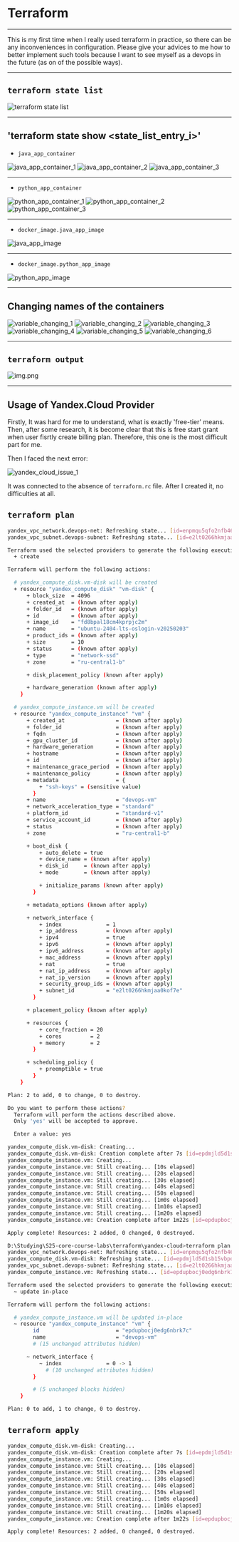 # Terraform

---

This is my first time when I really used terraform in practice, so there can be any inconveniences in configuration.
Please give your advices to me how to better implement such tools because I want to see myself as a devops in the future
(as on of the possible ways).

---

## `terraform state list`

![terraform state list](res/tf_state_list.png)

---

## 'terraform state show <state_list_entry_i>'

* `java_app_container`

![java_app_container_1](res/java_app_container_1.png)
![java_app_container_2](res/java_app_container_2.png)
![java_app_container_3](res/java_app_container_3.png)

---

* `python_app_container`

![python_app_container_1](res/python_app_container_1.png)
![python_app_container_2](res/python_app_container_2.png)
![python_app_container_3](res/python_app_container_3.png)

---

* `docker_image.java_app_image`

![java_app_image](res/java_app_image.png)

---

* `docker_image.python_app_image`

![python_app_image](res/python_app_image.png)

---

## Changing names of the containers

![variable_changing_1](res/variable_changing_1.png)
![variable_changing_2](res/variable_changing_2.png)
![variable_changing_3](res/variable_changing_3.png)
![variable_changing_4](res/variable_changing_4.png)
![variable_changing_5](res/variable_changing_5.png)
![variable_changing_6](res/variable_changing_6.png)

---

## `terraform output`

![img.png](res/tf_output.png)

---

## Usage of Yandex.Cloud Provider

Firstly, It was hard for me to understand, what is exactly 'free-tier' means. Then, after some research, it is become
clear that this is free start grant when user fisrtly create billing plan. Therefore, this one is the most difficult
part
for me.

Then I faced the next error:

![yandex_cloud_issue_1](res/yandex_cloud_terraform_issue_1.png)

It was connected to the absence of `terraform.rc` file. After I created it, no difficulties at all.

## `terraform plan`

```bash
yandex_vpc_network.devops-net: Refreshing state... [id=enpmqu5qfo2nfb46lqsu]
yandex_vpc_subnet.devops-subnet: Refreshing state... [id=e2lt0266hkmjaa0kof7e]

Terraform used the selected providers to generate the following execution plan. Resource actions are indicated with the following symbols:
  + create

Terraform will perform the following actions:

  # yandex_compute_disk.vm-disk will be created
  + resource "yandex_compute_disk" "vm-disk" {
      + block_size  = 4096
      + created_at  = (known after apply)
      + folder_id   = (known after apply)
      + id          = (known after apply)
      + image_id    = "fd8bpal18cm4kprpjc2m"
      + name        = "ubuntu-2404-lts-oslogin-v20250203"
      + product_ids = (known after apply)
      + size        = 10
      + status      = (known after apply)
      + type        = "network-ssd"
      + zone        = "ru-central1-b"

      + disk_placement_policy (known after apply)

      + hardware_generation (known after apply)
    }

  # yandex_compute_instance.vm will be created
  + resource "yandex_compute_instance" "vm" {
      + created_at                = (known after apply)
      + folder_id                 = (known after apply)
      + fqdn                      = (known after apply)
      + gpu_cluster_id            = (known after apply)
      + hardware_generation       = (known after apply)
      + hostname                  = (known after apply)
      + id                        = (known after apply)
      + maintenance_grace_period  = (known after apply)
      + maintenance_policy        = (known after apply)
      + metadata                  = {
          + "ssh-keys" = (sensitive value)
        }
      + name                      = "devops-vm"
      + network_acceleration_type = "standard"
      + platform_id               = "standard-v1"
      + service_account_id        = (known after apply)
      + status                    = (known after apply)
      + zone                      = "ru-central1-b"

      + boot_disk {
          + auto_delete = true
          + device_name = (known after apply)
          + disk_id     = (known after apply)
          + mode        = (known after apply)

          + initialize_params (known after apply)
        }

      + metadata_options (known after apply)

      + network_interface {
          + index              = 1
          + ip_address         = (known after apply)
          + ipv4               = true
          + ipv6               = (known after apply)
          + ipv6_address       = (known after apply)
          + mac_address        = (known after apply)
          + nat                = true
          + nat_ip_address     = (known after apply)
          + nat_ip_version     = (known after apply)
          + security_group_ids = (known after apply)
          + subnet_id          = "e2lt0266hkmjaa0kof7e"
        }

      + placement_policy (known after apply)

      + resources {
          + core_fraction = 20
          + cores         = 2
          + memory        = 2
        }

      + scheduling_policy {
          + preemptible = true
        }
    }

Plan: 2 to add, 0 to change, 0 to destroy.

Do you want to perform these actions?
  Terraform will perform the actions described above.
  Only 'yes' will be accepted to approve.

  Enter a value: yes

yandex_compute_disk.vm-disk: Creating...
yandex_compute_disk.vm-disk: Creation complete after 7s [id=epdmjld5d1sb15vbpo57]
yandex_compute_instance.vm: Creating...
yandex_compute_instance.vm: Still creating... [10s elapsed]
yandex_compute_instance.vm: Still creating... [20s elapsed]
yandex_compute_instance.vm: Still creating... [30s elapsed]
yandex_compute_instance.vm: Still creating... [40s elapsed]
yandex_compute_instance.vm: Still creating... [50s elapsed]
yandex_compute_instance.vm: Still creating... [1m0s elapsed]
yandex_compute_instance.vm: Still creating... [1m10s elapsed]
yandex_compute_instance.vm: Still creating... [1m20s elapsed]
yandex_compute_instance.vm: Creation complete after 1m22s [id=epdupbocj0edg6nbrk7c]

Apply complete! Resources: 2 added, 0 changed, 0 destroyed.

D:\Studying\S25-core-course-labs\terraform\yandex-cloud>terraform plan
yandex_vpc_network.devops-net: Refreshing state... [id=enpmqu5qfo2nfb46lqsu]
yandex_compute_disk.vm-disk: Refreshing state... [id=epdmjld5d1sb15vbpo57]
yandex_vpc_subnet.devops-subnet: Refreshing state... [id=e2lt0266hkmjaa0kof7e]
yandex_compute_instance.vm: Refreshing state... [id=epdupbocj0edg6nbrk7c]

Terraform used the selected providers to generate the following execution plan. Resource actions are indicated with the following symbols:
  ~ update in-place

Terraform will perform the following actions:

  # yandex_compute_instance.vm will be updated in-place
  ~ resource "yandex_compute_instance" "vm" {
        id                        = "epdupbocj0edg6nbrk7c"
        name                      = "devops-vm"
        # (15 unchanged attributes hidden)

      ~ network_interface {
          ~ index              = 0 -> 1
            # (10 unchanged attributes hidden)
        }

        # (5 unchanged blocks hidden)
    }

Plan: 0 to add, 1 to change, 0 to destroy.
```

## `terraform apply`

```bash
yandex_compute_disk.vm-disk: Creating...
yandex_compute_disk.vm-disk: Creation complete after 7s [id=epdmjld5d1sb15vbpo57]
yandex_compute_instance.vm: Creating...
yandex_compute_instance.vm: Still creating... [10s elapsed]
yandex_compute_instance.vm: Still creating... [20s elapsed]
yandex_compute_instance.vm: Still creating... [30s elapsed]
yandex_compute_instance.vm: Still creating... [40s elapsed]
yandex_compute_instance.vm: Still creating... [50s elapsed]
yandex_compute_instance.vm: Still creating... [1m0s elapsed]
yandex_compute_instance.vm: Still creating... [1m10s elapsed]
yandex_compute_instance.vm: Still creating... [1m20s elapsed]
yandex_compute_instance.vm: Creation complete after 1m22s [id=epdupbocj0edg6nbrk7c]

Apply complete! Resources: 2 added, 0 changed, 0 destroyed.
```
